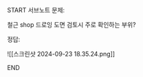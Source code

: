 START
서브노트
문제:

철근 shop 드로잉 도면 검토시 주로 확인하는 부위?

정답:

![[스크린샷 2024-09-23 18.35.24.png]]
<!--ID: 1727688301264-->
END